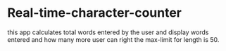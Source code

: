 # Real-time-character-counter
this app calculates total words entered by the user and display words entered and how many more user can right the max-limit for length is 50.
